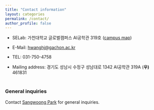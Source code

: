 ```yaml
---
title: "Contact information"
layout: categories
permalink: /contact/
author_profile: false
---
```


- SELab: 가천대학교 글로벌캠퍼스 AI공학관 319호 (<a href="https://www.gachon.ac.kr/cs/5896/subview.do">campus map</a>)
	
- E-Mail: [hwanghj@gachon.ac.kr](mailto:hwanghj@gachon.ac.kr)

- TEL: 031-750-4758

- Mailing address: 경기도 성남시 수정구 성남대로 1342 AI공학관 319A (**우)** 461831

<h3>
	<br /><strong>General inquiries</strong><br /></h3>
<p>
	Contact <a href="https://github.com/xxng1">Sangwoong Park</a> for general inquiries.
</p>